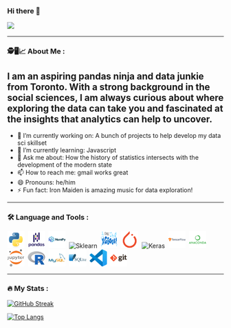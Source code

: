 ### Hi there 👋
<img src="../ddsarai-media/PandaNinj.jpeg?raw=true" width=600>

---
### :detective::desktop_computer::chart_with_upwards_trend: About Me :  
I am an aspiring pandas ninja and data junkie from Toronto. With a strong background in the social sciences, I am always curious about where exploring the data can take you and fascinated at the insights that analytics can help to uncover.
---
- 🔭 I’m currently working on: A bunch of projects to help develop my data sci skillset
- 🌱 I’m currently learning: Javascript
- 💬 Ask me about: How the history of statistics intersects with the development of the modern state
- 📫 How to reach me: gmail works great
- 😄 Pronouns: he/him
- ⚡ Fun fact: Iron Maiden is amazing music for data exploration!
<!-- - 👯 I’m looking to collaborate on ... -->
<!-- - 🤔 I’m looking for help with ... -->
---
### :hammer_and_wrench:  Language and Tools :
<div>
  <img src="https://github.com/devicons/devicon/blob/master/icons/python/python-original.svg" title="Python" alt="Python" width="40" height="40"/>&nbsp;
  <img src="https://github.com/devicons/devicon/blob/master/icons/pandas/pandas-original-wordmark.svg" title="Pandas" alt="Pandas" width="40" height="40"/>&nbsp;
  <img src="https://github.com/devicons/devicon/blob/master/icons/numpy/numpy-original-wordmark.svg" title="Numpy" alt="Numpy" width="40" height="40"/>&nbsp;
  <img src="https://scikit-learn.org/stable/_static/scikit-learn-logo-small.png" title="Sklearn" alt="Sklearn" width="40" height="40"/>&nbsp
  <img src="https://raw.githubusercontent.com/dmlc/dmlc.github.io/master/img/logo-m/xgboost.png" title="XGBoost" alt="XGBoost" width="40" height="40"/>&nbsp
  <img src="https://raw.githubusercontent.com/devicons/devicon/1119b9f84c0290e0f0b38982099a2bd027a48bf1/icons/pytorch/pytorch-original.svg" title="Pytorch" alt="Pytorch" width="40" height="40"/>&nbsp;
  <img src="https://keras.io/img/logo.png" title="Keras" alt="Keras" width="40" height="40"/>&nbsp;
  <img src="https://github.com/devicons/devicon/blob/master/icons/tensorflow/tensorflow-original-wordmark.svg" title="Tensorflow" alt="Tensorflow" width="40" height="40"/>&nbsp;
  <img src="https://raw.githubusercontent.com/devicons/devicon/1119b9f84c0290e0f0b38982099a2bd027a48bf1/icons/anaconda/anaconda-original-wordmark.svg" title="Anaconda" alt="Anaconda" width="40" height="40"/>&nbsp
  <img src="https://raw.githubusercontent.com/devicons/devicon/1119b9f84c0290e0f0b38982099a2bd027a48bf1/icons/jupyter/jupyter-original-wordmark.svg" title=Jupyter" alt="Jupyter" width="40" height="40"/>&nbsp
  <img src="https://github.com/devicons/devicon/blob/master/icons/r/r-original.svg" title="R" alt="R" width="40" height="40"/>&nbsp
  <img src="https://raw.githubusercontent.com/devicons/devicon/1119b9f84c0290e0f0b38982099a2bd027a48bf1/icons/mysql/mysql-original-wordmark.svg" title="MySQL" alt="MySQL" width="40" height="40"/>&nbsp;
  <img src="https://raw.githubusercontent.com/devicons/devicon/1119b9f84c0290e0f0b38982099a2bd027a48bf1/icons/sqlite/sqlite-original-wordmark.svg" title="SQLite" alt="SQLite" width="40" height="40"/>&nbsp;
  <img src="https://raw.githubusercontent.com/devicons/devicon/1119b9f84c0290e0f0b38982099a2bd027a48bf1/icons/vscode/vscode-original.svg" title="VSCode" alt="VSCode" width="40" height="40"/>&nbsp;
  <img src="https://raw.githubusercontent.com/devicons/devicon/1119b9f84c0290e0f0b38982099a2bd027a48bf1/icons/git/git-original-wordmark.svg" title="Git" alt="Git" width="40" height="40"/>&nbsp

---

### :fire: My Stats :
[![GitHub Streak](http://github-readme-streak-stats.herokuapp.com?user=ddsarai&theme=dark&background=000000)](https://git.io/streak-stats)

[![Top Langs](https://github-readme-stats.vercel.app/api/top-langs/?username=ddsarai&layout=compact&theme=vision-friendly-dark)](https://github.com/anuraghazra/github-readme-stats&count-private=true)

<!--
**ddsarai/ddsarai** is a ✨ _special_ ✨ repository because its `README.md` (this file) appears on your GitHub profile.

Here are some ideas to get you started:

- 🔭 I’m currently working on ...
- 🌱 I’m currently learning ...
- 👯 I’m looking to collaborate on ...
- 🤔 I’m looking for help with ...
- 💬 Ask me about ...
- 📫 How to reach me: ...
- 😄 Pronouns: he/him
- ⚡ Fun fact: ...
-->
